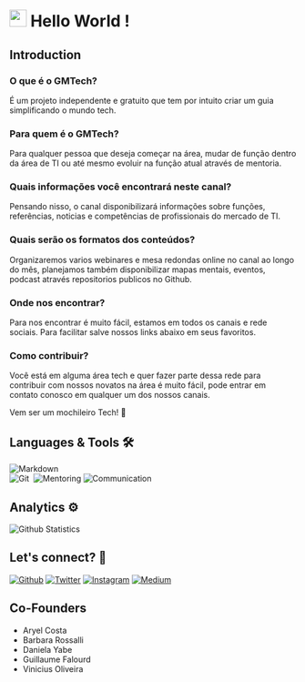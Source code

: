 <h1><img src="https://emojis.slackmojis.com/emojis/images/1531849430/4246/blob-sunglasses.gif?1531849430" width="30"/> Hello World ! </h1>

## Introduction

### O que é o GMTech?
É um projeto independente e gratuito que tem por intuito criar um guia simplificando o mundo tech.

### Para quem é o GMTech?
Para qualquer pessoa que deseja começar na área, mudar de função dentro da área de TI ou até mesmo evoluir na função atual através de mentoria.

### Quais informações você encontrará neste canal?
Pensando nisso, o canal disponibilizará informações sobre funções, referências, noticias e competências de profissionais do mercado de TI.

### Quais serão os formatos dos conteúdos?
Organizaremos varios webinares e mesa redondas online no canal ao longo do mês, planejamos também disponibilizar mapas mentais, eventos, podcast através repositorios publicos no Github.

### Onde nos encontrar?
Para nos encontrar é muito fácil, estamos em todos os canais e rede sociais. Para facilitar salve nossos links abaixo em seus favoritos.

### Como contribuir?
Você está em alguma área tech e quer fazer parte dessa rede para contribuir com nossos novatos na área é muito fácil, pode entrar em contato conosco em qualquer um dos nossos canais.

Vem ser um mochileiro Tech! 🚀		

## Languages & Tools 🛠  
![Markdown](https://img.shields.io/badge/-Markdown-05122A?style=flat&color=green)&nbsp;  
![Git](https://img.shields.io/badge/-Git-05122A?style=flat&color=gray)&nbsp;
![Mentoring](https://img.shields.io/badge/-Mentoring-05122A?style=flat&color=gray)&nbsp;![Communication](https://img.shields.io/badge/-Communication-05122A?style=flat&color=gray)&nbsp;  

## Analytics ⚙️

<!-- ![Github Languages](https://github-readme-stats.vercel.app/api/top-langs/?username=GuiaDoMochileiroTech&layout=compact&count_private=true) -->
![Github Statistics](https://github-readme-stats.vercel.app/api/?username=GuiaDoMochileiroTech&count_private=true&show_icons=true)
<!--![Github Contributions](https://github-readme-streak-stats.herokuapp.com/?user=GuiaDoMochileiroTech&hide_border=true) -->

## Let's connect? 🤝

<p><a href="https://github.com/GuiaDoMochileiroTech" target="_blank"><img alt="Github" src="https://img.shields.io/badge/GitHub-%2312100E.svg?&style=for-the-badge&logo=Github&logoColor=white" /></a> <a href="https://twitter.com/_gmtech" target="_blank"><img alt="Twitter" src="https://img.shields.io/badge/twitter-%231DA1F2.svg?&style=for-the-badge&logo=twitter&logoColor=white" /></a> <a href="https://www.instagram.com/_gmtech/" target="_blank"><img alt="Instagram" src="https://img.shields.io/badge/instagram-%231DA1F2.svg?&style=for-the-badge&logo=instgram&logoColor=white" /></a> <a href="guiadomochileirotech@gmail.com" target="_blank"><img alt="Medium" src="https://img.shields.io/badge/-Gmail-c14438.svg?&style=for-the-badge&logo=Gmail&logoColor=white" /></a></p>

## Co-Founders

- Aryel Costa
- Barbara Rossalli
- Daniela Yabe
- Guillaume Falourd
- Vinicius Oliveira
